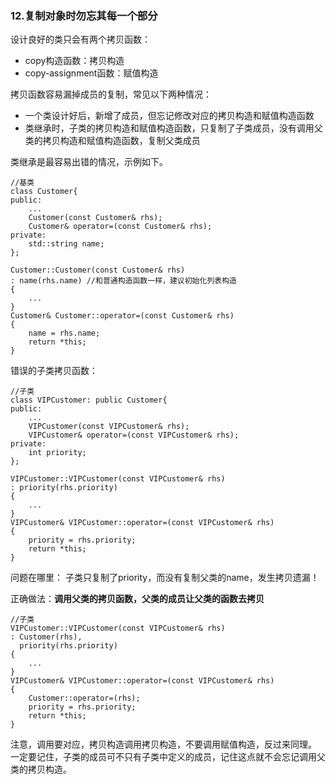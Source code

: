 ### 12.复制对象时勿忘其每一个部分
设计良好的类只会有两个拷贝函数：
- copy构造函数：拷贝构造
- copy-assignment函数：赋值构造

拷贝函数容易漏掉成员的复制，常见以下两种情况：
- 一个类设计好后，新增了成员，但忘记修改对应的拷贝构造和赋值构造函数
- 类继承时，子类的拷贝构造和赋值构造函数，只复制了子类成员，没有调用父类的拷贝构造和赋值构造函数，复制父类成员

类继承是最容易出错的情况，示例如下。

```
//基类
class Customer{
public:
    ...
    Customer(const Customer& rhs);
    Customer& operator=(const Customer& rhs);
private:
    std::string name;
};

Customer::Customer(const Customer& rhs)
: name(rhs.name) //和普通构造函数一样，建议初始化列表构造
{
    ...
}
Customer& Customer::operator=(const Customer& rhs)
{
    name = rhs.name;
    return *this;
}
```

错误的子类拷贝函数：
```
//子类
class VIPCustomer: public Customer{
public:
    ...
    VIPCustomer(const VIPCustomer& rhs);
    VIPCustomer& operator=(const VIPCustomer& rhs);
private:
    int priority;
};

VIPCustomer::VIPCustomer(const VIPCustomer& rhs)
: priority(rhs.priority) 
{
    ...
}
VIPCustomer& VIPCustomer::operator=(const VIPCustomer& rhs)
{
    priority = rhs.priority;
    return *this;
}
```
问题在哪里：
子类只复制了priority，而没有复制父类的name，发生拷贝遗漏！

正确做法：**调用父类的拷贝函数，父类的成员让父类的函数去拷贝**
```
//子类
VIPCustomer::VIPCustomer(const VIPCustomer& rhs)
: Customer(rhs),
  priority(rhs.priority)
{
    ...
}
VIPCustomer& VIPCustomer::operator=(const VIPCustomer& rhs)
{
    Customer::operator=(rhs);
    priority = rhs.priority;
    return *this;
}
```

注意，调用要对应，拷贝构造调用拷贝构造，不要调用赋值构造，反过来同理。
一定要记住，子类的成员可不只有子类中定义的成员，记住这点就不会忘记调用父类的拷贝构造。